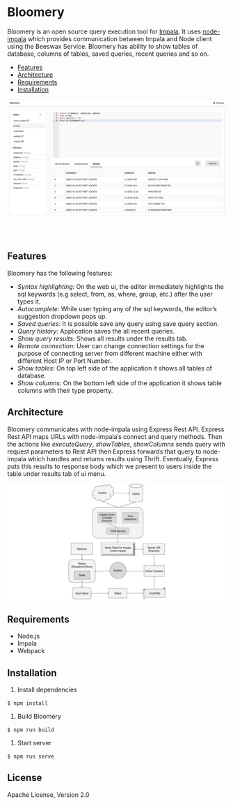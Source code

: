 # Bloomery

Bloomery is an open source query execution tool for [Impala](http://impala.io/). It uses [node-impala](https://github.com/ufukomer/node-impala) which provides communication between Impala and Node client using the Beeswax Service. Bloomery has ability to show tables of database, columns of tables, saved queries, recent queries and so on.

* [Features](#features)
* [Architecture](#architecture)
* [Requirements](#requirements)
* [Installation](#installation)

![Bloomery UI](screenshots/bloomery.png)

## Features

Bloomery has the following features:

* _Syntax highlighting:_ On the web ui, the editor immediately highlights the sql keywords (e.g select, from, as, where, group, etc.) after the user types it.
* _Autocomplete:_ While user typing any of the sql keywords, the editor’s suggestion dropdown pops up.
* _Saved queries:_ It is possible save any query using save query section.
* _Query history:_ Application saves the all recent queries.
* _Show query results:_ Shows all results under the results tab.
* _Remote connection:_ User can change connection settings for the purpose of connecting server from different machine either with different Host IP or Port Number.
* _Show tables:_ On top left side of the application it shows all tables of database.
* _Show columns:_ On the bottom left side of the application it shows table columns with their type property.

## Architecture

Bloomery communicates with node-impala using Express Rest API. Express Rest API maps URLs with node-impala’s connect and query methods. Then the actions like _executeQuery_, _showTables_, _showColumns_ sends query with request parameters to Rest API then Express forwards that query to node-impala which handles and returns results using Thrift. Eventually, Express puts this results to response body which we present to users inside the table under results tab of ui menu.

![Bloomery Architecture](screenshots/architecture.jpg)

## Requirements

* Node.js
* Impala
* Webpack

## Installation

1. Install dependencies 
  ```
  $ npm install
  ```

1. Build Bloomery
  ```
  $ npm run build
  ```

1. Start server
  ```
  $ npm run serve
  ```

## License

Apache License, Version 2.0
